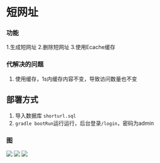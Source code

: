 # 短网址
### 功能
1.生成短网址
2.删除短网址
3.使用Ecache缓存

### 代解决的问题
1. 使用缓存，1s内缓存内容不变，导致访问数量也不变 

## 部署方式
1. 导入数据库 `shorturl.sql` 
2. `gradle bootRun`运行运行，后台登录`/login`，密码为admin


### 图

![](https://raw.githubusercontent.com/Ljqiii/url_JaiqiLiang_20190918/master/pic/addurl.png)
![](https://raw.githubusercontent.com/Ljqiii/url_JaiqiLiang_20190918/master/pic/adminpage.png)
![](https://raw.githubusercontent.com/Ljqiii/url_JaiqiLiang_20190918/master/pic/redirect.png)

